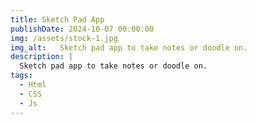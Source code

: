 ```yaml
---
title: Sketch Pad App
publishDate: 2024-10-07 00:00:00
img: /assets/stock-1.jpg
img_alt:   Sketch pad app to take notes or doodle on.
description: |
  Sketch pad app to take notes or doodle on.
tags:
  - Html
  - CSS
  - Js
---
```

